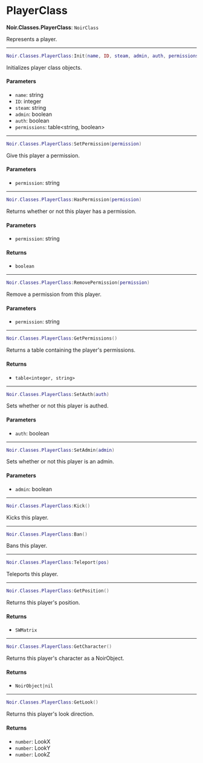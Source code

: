 # PlayerClass

**Noir.Classes.PlayerClass**: `NoirClass`

Represents a player.

***

```lua
Noir.Classes.PlayerClass:Init(name, ID, steam, admin, auth, permissions)
```

Initializes player class objects.

#### Parameters

* `name`: string
* `ID`: integer
* `steam`: string
* `admin`: boolean
* `auth`: boolean
* `permissions`: table\<string, boolean>

***

```lua
Noir.Classes.PlayerClass:SetPermission(permission)
```

Give this player a permission.

#### Parameters

* `permission`: string

***

```lua
Noir.Classes.PlayerClass:HasPermission(permission)
```

Returns whether or not this player has a permission.

#### Parameters

* `permission`: string

#### Returns

* `boolean`

***

```lua
Noir.Classes.PlayerClass:RemovePermission(permission)
```

Remove a permission from this player.

#### Parameters

* `permission`: string

***

```lua
Noir.Classes.PlayerClass:GetPermissions()
```

Returns a table containing the player's permissions.

#### Returns

* `table<integer, string>`

***

```lua
Noir.Classes.PlayerClass:SetAuth(auth)
```

Sets whether or not this player is authed.

#### Parameters

* `auth`: boolean

***

```lua
Noir.Classes.PlayerClass:SetAdmin(admin)
```

Sets whether or not this player is an admin.

#### Parameters

* `admin`: boolean

***

```lua
Noir.Classes.PlayerClass:Kick()
```

Kicks this player.

***

```lua
Noir.Classes.PlayerClass:Ban()
```

Bans this player.

***

```lua
Noir.Classes.PlayerClass:Teleport(pos)
```

Teleports this player.

***

```lua
Noir.Classes.PlayerClass:GetPosition()
```

Returns this player's position.

#### Returns

* `SWMatrix`

***

```lua
Noir.Classes.PlayerClass:GetCharacter()
```

Returns this player's character as a NoirObject.

#### Returns

* `NoirObject|nil`

***

```lua
Noir.Classes.PlayerClass:GetLook()
```

Returns this player's look direction.

#### Returns

* `number`: LookX
* `number`: LookY
* `number`: LookZ

